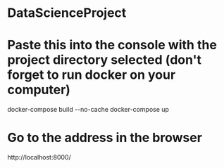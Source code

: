# DataScienceProject


 # Paste this into the console with the project directory selected (don't forget to run docker on your computer)
docker-compose build --no-cache
docker-compose up


# Go to the address in the browser
http://localhost:8000/

